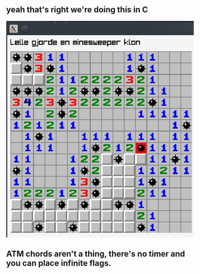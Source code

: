 ## yeah that's right we're doing this in C

![Alt text](./pics/Screenshot_20250129_111406.png "Title")

## ATM chords aren't a thing, there's no timer and you can place infinite flags.